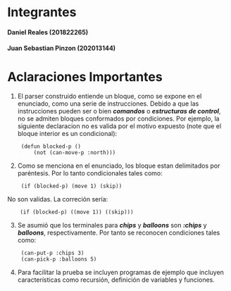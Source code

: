 # Integrantes

#### Daniel Reales (201822265)
#### Juan Sebastian Pinzon (202013144)


# Aclaraciones Importantes

1. El parser construido entiende un bloque, como se expone en el enunciado, como una serie de instrucciones. Debido a que las instrucciones pueden ser o bien ***comandos*** o ***estructuras de control***, no se admiten bloques conformados por condiciones. Por ejemplo, la siguiente declaracion no es valida por el motivo expuesto (note que el bloque interior es un condicional):
		
		(defun blocked-p ()
			(not (can-move-p :north)))

2. Como se menciona en el enunciado, los bloque estan delimitados por paréntesis. Por lo tanto condicionales tales como:

		(if (blocked-p) (move 1) (skip))

No son validas. La correción sería:

		(if (blocked-p) ((move 1)) ((skip)))

3. Se asumió que los terminales para  ***chips*** y ***balloons*** son ***:chips*** y ***balloons***, respectivamente. Por tanto se reconocen condiciones tales como:

		(can-put-p :chips 3)
		(can-pick-p :balloons 5)

4. Para facilitar la prueba se incluyen programas de ejemplo que incluyen características como recursión, definición de variables y funciones.

